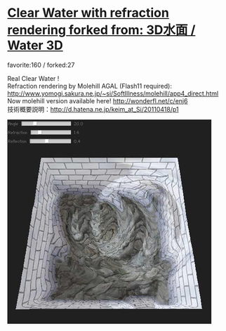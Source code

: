 # [Clear Water with refraction rendering forked from: 3D水面 / Water 3D](http://wonderfl.net/c/9R8a)

favorite:160 / forked:27

Real Clear Water !  
Refraction rendering by Molehill AGAL (Flash11 required): http://www.yomogi.sakura.ne.jp/~si/SoftIllness/molehill/app4_direct.html  
Now molehill version available here! http://wonderfl.net/c/enj6  
技術概要説明：http://d.hatena.ne.jp/keim_at_Si/20110418/p1

![thumbnail](./thumbnail.jpg)